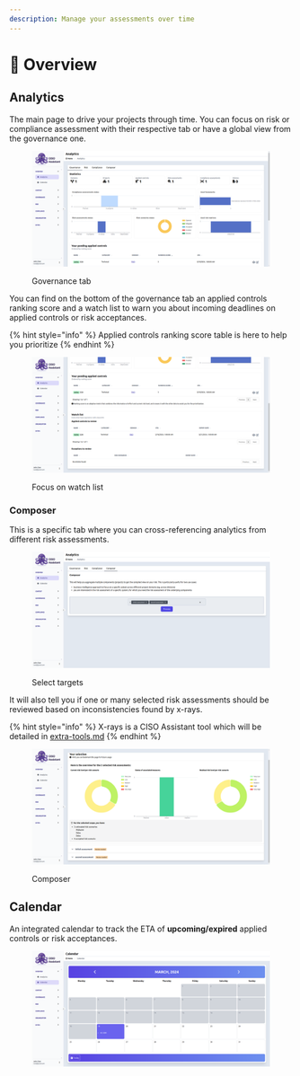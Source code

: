 ```yaml
---
description: Manage your assessments over time
---
```


# 🔎 Overview

## Analytics

The main page to drive your projects through time. You can focus on risk or compliance assessment with their respective tab or have a global view from the governance one.

<figure><img src="../.gitbook/assets/screenshot-2024-03-20-16-13-24.png" alt=""><figcaption><p>Governance tab</p></figcaption></figure>

You can find on the bottom of the governance tab an applied controls ranking score and a watch list to warn you about incoming deadlines on applied controls or risk acceptances.

{% hint style="info" %}
Applied controls ranking score table is here to help you prioritize
{% endhint %}

<figure><img src="../.gitbook/assets/screenshot-2024-03-20-16-13-30.png" alt=""><figcaption><p>Focus on watch list</p></figcaption></figure>

### Composer

This is a specific tab where you can cross-referencing analytics from different risk assessments.

<figure><img src="../.gitbook/assets/screenshot-2024-03-20-16-21-21.png" alt=""><figcaption><p>Select targets</p></figcaption></figure>

It will also tell you if one or many selected risk assessments should be reviewed based on inconsistencies found by x-rays.

{% hint style="info" %}
X-rays is a CISO Assistant tool which will be detailed in [extra-tools.md](extra-tools.md "mention")
{% endhint %}

<figure><img src="../.gitbook/assets/screenshot-2024-03-20-16-21-28.png" alt=""><figcaption><p>Composer</p></figcaption></figure>

## Calendar

An integrated calendar to track the ETA of **upcoming/expired** applied controls or risk acceptances.

<figure><img src="../.gitbook/assets/screenshot-2024-03-19-14-50-56.png" alt=""><figcaption></figcaption></figure>

